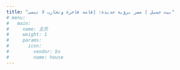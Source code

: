 ```yaml
---
title: "بيت جميل | مصر برؤية جديدة: إقامة فاخرة وتجارب لا تنسى"
# menu:
#   main:
#     name: 主页
#     weight: 1
#     params:
#       icon:
#         vendor: bs
#         name: house
---
```

